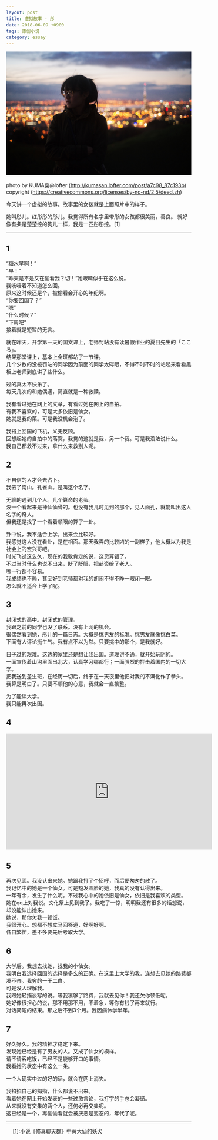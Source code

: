 ```yaml
---
layout: post
title: 虚拟故事 - 彤
date: 2018-06-09 +0900
tags: 原创小说
category: essay
---
```


![KUMA桑](/assets/stills/blog/20180609/kumasan.jpg)

photo by KUMA桑@lofter (<a href="http://kumasan.lofter.com/post/a7c98_87c193b">http://kumasan.lofter.com/post/a7c98_87c193b</a>)
<br>copyright (<a href="https://creativecommons.org/licenses/by-nc-nd/2.5/deed.zh">https://creativecommons.org/licenses/by-nc-nd/2.5/deed.zh</a>)

今天讲一个虚拟的故事。故事里的女孩就是上面照片中的样子。

她叫彤儿。红彤彤的彤儿。我觉得所有名字里带彤的女孩都很美丽，善良。
就好像有条是楚楚控的狗儿一样，我是一匹彤彤控。[1]

---


## 1

“糖水早啊！”   
“早！”  
“昨天是不是又在偷看我？切！”她眼睛似乎在这么说。  
我吱唔着不知道怎么回。  
原来这时候还是个，被偷看会开心的年纪啊。  
“你要回国了？”  
“嗯”  
“什么时候？”  
“下周吧”  
接着就是短暂的无言。  

就在昨天，开学第一天的国文课上，老师罚站没有读暑假作业的夏目先生的「こころ」。  
结果那堂课上，基本上全班都站了一节课。  
几个少数的没被罚站的同学因为前面的同学太碍眼，不得不时不时的站起来看看黑板上老师到底讲了些什么。  

过的真太不快乐了。  
每天几次的和她偶遇，简直就是一种救赎。  

我有看过她在网上的文章，有看过她在网上的自拍。  
有我不喜欢的，可是大多依旧是仙女。  
她就是我的菜。可是我没机会泡了。  

我搭上回国的飞机，义无反顾。  
回想起她的自拍中的落寞，我觉的这就是我，另一个我。可是我没法说什么。  
我自己都救不过来，拿什么来救别人呢。  

## 2

不自信的人才会去占卜。  
我去了南山。孔雀山。是叫这个名字。

无聊的遇到几个人。几个算命的老头。  
没一个看起来是神仙仙骨的。也没有我儿时见到的那个，见人面孔，就能叫出这人名字的奇人。  
但我还是找了一个看着顺眼的算了一卦。

卦中说，我不适合上学，出来会比较好。  
我感觉这人没在看卦，是在相面。那天我弄的比较凶的一副样子，他大概以为我是社会上的宏兴哥吧。  
时光飞逝这么久，现在的我敢肯定的说，这货算错了。  
不过当时什么也说不出来，眨了眨眼，把卦资给了老人。  
哪一行都不容易。  
我成绩也不赖，甚至好到老师都对我的胡闹不得不睁一眼闭一眼。  
怎么就不适合上学了呢。  

## 3

封闭式的高中。封闭式的管理。  
我跟之前的同学也没了联系。没有上网的机会。  
很偶然看到她，彤儿的一篇日志。大概是挑男友的标准。挑男友就像挑白菜。  
下面有人评论挺生气。我有点不以为然。只要挑中的那个，是我就好。

日子过的艰难。这边的家里还是想让我出国。道理讲不通，就开始玩阴的。  
一面宣传着山沟里面出北大，认真学习哪都行；一面强烈的抨击着国内的一切大学。  
把我送到差生班，在经历一切后，终于在一天夜里他把对我的不满化作了拳头。  
我算是明白了。只要不顺他的心意，我就会一直挨整。

为了能读大学。  
我只能再次出国。

## 4

<iframe width="560" height="315" src="https://www.youtube-nocookie.com/embed/71Es-8FfATo?rel=0" frameborder="0" allow="autoplay; encrypted-media" allowfullscreen></iframe>

## 5

再次见面。我没认出来她。她跟我打了个招呼，而后便匆匆的散了。  
我记忆中的她是一个仙女。可是短发圆脸的她，我真的没有认得出来。  
一年有余，发生了什么呢。不过我心中的她依旧是仙女，依旧是我喜欢的类型。  
她在qq上对我说。文化祭上见到我了。我吃了一惊，明明我还有很多的话想说，却没能认出她来。  
她说，那你欠我一顿饭。  
我很开心。想都不想立马回答道，好啊好啊。  
各自繁忙，差不多要先后考取大学。

## 6

大学后。我想去找她，找我的小仙女。  
我明白我选择回国的选择是多么的正确。在这里上大学的我，连想去见她的路费都凑不齐。我穷的一干二白。  
可是没人理解我。  
我跟她轻描淡写的说。等我凑够了路费，我就去见你！我还欠你顿饭呢。  
她好像很担心的说，那不用那不用，不着急，等你有钱了再来就行。  
对话简短的结束。那之后不到3个月。我因病休学半年。  

## 7

好久好久。我的精神才稳定下来。  
发现她已经是有了男友的人。又成了仙女的模样。  
请不请客吃饭，已经不是能够开口的事情。  
我看她的状态中有这么一条。  

一个人现实中过的好的话，就会在网上消失。  

我掐掐自己的拇指，什么都说不出来。  
看着她在网上开始发表的一些过激言论，我打字的手总会凝结。  
从来就没有交集的两个人，还何必再交集呢。  
这已经是一个，再偷偷看就会被厌恶是变态的，年代了呢。



---
 　
\[1\]:小说《修真聊天群》中黄大仙的妖犬

